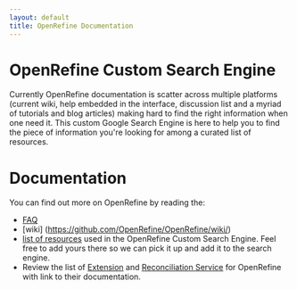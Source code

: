 ```yaml
---
layout: default
title: OpenRefine Documentation
---
```


# OpenRefine Custom Search Engine

Currently OpenRefine documentation is scatter across multiple platforms (current wiki, help embedded in the interface, discussion list and a myriad of tutorials and blog articles) making hard to find the right information when one need it. This custom Google Search Engine is here to help you to find the piece of information you're looking for among a curated list of resources. 

# Documentation
You can find out more on OpenRefine by reading the:
* [FAQ](https://github.com/OpenRefine/OpenRefine/wiki/FAQ)
* [wiki] (https://github.com/OpenRefine/OpenRefine/wiki/)
* [list of resources](https://github.com/OpenRefine/OpenRefine/wiki/External-Resources) used in the OpenRefine Custom Search Engine. Feel free to add yours there so we can pick it up and add it to the search engine. 
* Review the list of [Extension](https://github.com/OpenRefine/OpenRefine/wiki/Extensions) and [Reconciliation Service](https://github.com/OpenRefine/OpenRefine/wiki/Reconcilable-Data-Sources) for OpenRefine with link to their documentation. 